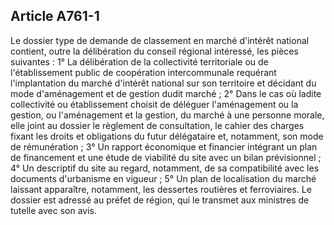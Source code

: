 Article A761-1
----
Le dossier type de demande de classement en marché d'intérêt national contient,
outre la délibération du conseil régional intéressé, les pièces suivantes : 1°
La délibération de la collectivité territoriale ou de l'établissement public de
coopération intercommunale requérant l'implantation du marché d'intérêt national
sur son territoire et décidant du mode d'aménagement et de gestion dudit marché
; 2° Dans le cas où ladite collectivité ou établissement choisit de déléguer
l'aménagement ou la gestion, ou l'aménagement et la gestion, du marché à une
personne morale, elle joint au dossier le règlement de consultation, le cahier
des charges fixant les droits et obligations du futur délégataire et, notamment,
son mode de rémunération ; 3° Un rapport économique et financier intégrant un
plan de financement et une étude de viabilité du site avec un bilan prévisionnel
; 4° Un descriptif du site au regard, notamment, de sa compatibilité avec les
documents d'urbanisme en vigueur ; 5° Un plan de localisation du marché laissant
apparaître, notamment, les dessertes routières et ferroviaires. Le dossier est
adressé au préfet de région, qui le transmet aux ministres de tutelle avec son
avis.
